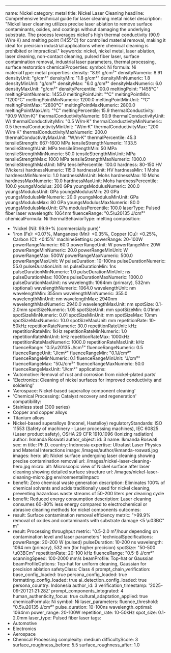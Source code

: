 ---
name: Nickel
category: metal
title: Nickel Laser Cleaning
headline: Comprehensive technical guide for laser cleaning metal nickel
description: "Nickel laser cleaning utilizes precise laser ablation to remove surface contaminants, oxides, and coatings without damaging the underlying substrate. The process leverages nickel's high thermal conductivity (90.9 W/m·K) and melting point (1455°C) for controlled material removal, making it ideal for precision industrial applications where chemical cleaning is prohibited or impractical."
keywords: nickel, nickel metal, laser ablation, laser cleaning, non-contact cleaning,
  pulsed fiber laser, surface contamination removal, industrial laser parameters,
  thermal processing, surface restoration
chemicalProperties:
  symbol: Ni
  formula: Ni
  materialType: metal
properties:
  density: "8.91 g/cm³"
  densityNumeric: 8.91
  densityUnit: "g/cm³"
  densityMin: "1.8 g/cm³"
  densityMinNumeric: 1.8
  densityMinUnit: "g/cm³"
  densityMax: "6.0 g/cm³"
  densityMaxNumeric: 6.0
  densityMaxUnit: "g/cm³"
  densityPercentile: 100.0
  meltingPoint: "1455°C"
  meltingPointNumeric: 1455.0
  meltingPointUnit: "°C"
  meltingPointMin: "1200°C"
  meltingPointMinNumeric: 1200.0
  meltingPointMinUnit: "°C"
  meltingPointMax: "2800°C"
  meltingPointMaxNumeric: 2800.0
  meltingPointMaxUnit: "°C"
  meltingPercentile: 15.9
  thermalConductivity: "90.9 W/(m·K)"
  thermalConductivityNumeric: 90.9
  thermalConductivityUnit: W/
  thermalConductivityMin: "0.5 W/m·K"
  thermalConductivityMinNumeric: 0.5
  thermalConductivityMinUnit: "W/m·K"
  thermalConductivityMax: "200 W/m·K"
  thermalConductivityMaxNumeric: 200.0
  thermalConductivityMaxUnit: "W/m·K"
  thermalPercentile: 45.3
  tensileStrength: 667-1600 MPa
  tensileStrengthNumeric: 1133.5
  tensileStrengthUnit: MPa
  tensileStrengthMin: 50 MPa
  tensileStrengthMinNumeric: 50.0
  tensileStrengthMinUnit: MPa
  tensileStrengthMax: 1000 MPa
  tensileStrengthMaxNumeric: 1000.0
  tensileStrengthMaxUnit: MPa
  tensilePercentile: 100.0
  hardness: 80-150 HV (Vickers)
  hardnessNumeric: 115.0
  hardnessUnit: HV
  hardnessMin: 1 Mohs
  hardnessMinNumeric: 1.0
  hardnessMinUnit: Mohs
  hardnessMax: 10 Mohs
  hardnessMaxNumeric: 10.0
  hardnessMaxUnit: Mohs
  hardnessPercentile: 100.0
  youngsModulus: 200 GPa
  youngsModulusNumeric: 200.0
  youngsModulusUnit: GPa
  youngsModulusMin: 20 GPa
  youngsModulusMinNumeric: 20.0
  youngsModulusMinUnit: GPa
  youngsModulusMax: 80 GPa
  youngsModulusMaxNumeric: 80.0
  youngsModulusMaxUnit: GPa
  modulusPercentile: 100.0
  laserType: Pulsed fiber laser
  wavelength: 1064nm
  fluenceRange: "0.5\u20135 J/cm²"
  chemicalFormula: Ni
  thermalBehaviorType: melting
composition:
- 'Nickel (Ni): 99.9+% (commercially pure)'
- 'Iron (Fe): <0.07%, Manganese (Mn): <0.35%, Copper (Cu): <0.25%, Carbon (C): <0.15%'
machineSettings:
  powerRange: 20-100W
  powerRangeNumeric: 60.0
  powerRangeUnit: W
  powerRangeMin: 20W
  powerRangeMinNumeric: 20.0
  powerRangeMinUnit: W
  powerRangeMax: 500W
  powerRangeMaxNumeric: 500.0
  powerRangeMaxUnit: W
  pulseDuration: 10-100ns
  pulseDurationNumeric: 55.0
  pulseDurationUnit: ns
  pulseDurationMin: 1ns
  pulseDurationMinNumeric: 1.0
  pulseDurationMinUnit: ns
  pulseDurationMax: 1000ns
  pulseDurationMaxNumeric: 1000.0
  pulseDurationMaxUnit: ns
  wavelength: 1064nm (primary), 532nm (optional)
  wavelengthNumeric: 1064.0
  wavelengthUnit: nm
  wavelengthMin: 355nm
  wavelengthMinNumeric: 355.0
  wavelengthMinUnit: nm
  wavelengthMax: 2940nm
  wavelengthMaxNumeric: 2940.0
  wavelengthMaxUnit: nm
  spotSize: 0.1-2.0mm
  spotSizeNumeric: 1.05
  spotSizeUnit: mm
  spotSizeMin: 0.01mm
  spotSizeMinNumeric: 0.01
  spotSizeMinUnit: mm
  spotSizeMax: 10mm
  spotSizeMaxNumeric: 10.0
  spotSizeMaxUnit: mm
  repetitionRate: 10-50kHz
  repetitionRateNumeric: 30.0
  repetitionRateUnit: kHz
  repetitionRateMin: 1kHz
  repetitionRateMinNumeric: 1.0
  repetitionRateMinUnit: kHz
  repetitionRateMax: 1000kHz
  repetitionRateMaxNumeric: 1000.0
  repetitionRateMaxUnit: kHz
  fluenceRange: "0.5\u20135 J/cm²"
  fluenceRangeNumeric: 0.5
  fluenceRangeUnit: "J/cm²"
  fluenceRangeMin: "0.1J/cm²"
  fluenceRangeMinNumeric: 0.1
  fluenceRangeMinUnit: "J/cm²"
  fluenceRangeMax: "50J/cm²"
  fluenceRangeMaxNumeric: 50.0
  fluenceRangeMaxUnit: "J/cm²"
applications:
- 'Automotive: Removal of rust and corrosion from nickel-plated parts'
- 'Electronics: Cleaning of nickel surfaces for improved conductivity and soldering'
- 'Aerospace: Nickel-based superalloy component cleaning'
- 'Chemical Processing: Catalyst recovery and regeneration'
compatibility:
- Stainless steel (300 series)
- Copper and copper alloys
- Titanium alloys
- Nickel-based superalloys (Inconel, Hastelloy)
regulatoryStandards: ISO 11553 (Safety of machinery - Laser processing machines),
  IEC 60825 (Laser product safety), OSHA 29 CFR 1910.1096 (Ionizing radiation)
author: Ikmanda Roswati
author_object:
  id: 3
  name: Ikmanda Roswati
  sex: m
  title: Ph.D.
  country: Indonesia
  expertise: Ultrafast Laser Physics and Material Interactions
  image: /images/author/ikmanda-roswati.jpg
images:
  hero:
    alt: Nickel surface undergoing laser cleaning showing precise contamination removal
    url: /images/nickel-laser-cleaning-hero.jpg
  micro:
    alt: Microscopic view of Nickel surface after laser cleaning showing detailed
      surface structure
    url: /images/nickel-laser-cleaning-micro.jpg
environmentalImpact:
- benefit: Zero chemical waste generation
  description: Eliminates 100% of chemical solvents and acids traditionally used for
    nickel cleaning, preventing hazardous waste streams of 50-200 liters per cleaning
    cycle
- benefit: Reduced energy consumption
  description: Laser cleaning consumes 60-80% less energy compared to electrochemical
    or abrasive cleaning methods for nickel components
outcomes:
- result: Surface contamination removal efficiency
  metric: ">99.9% removal of oxides and contaminants with substrate damage <5 \u03BC"
    m"
- result: Processing throughput
  metric: "0.5-2.0 m²/hour depending on contamination level and laser parameters"
technicalSpecifications:
  powerRange: 20-200 W (pulsed)
  pulseDuration: 10-200 ns
  wavelength: 1064 nm (primary), 532 nm (for higher precision)
  spotSize: "50-500 \u03BCm"
  repetitionRate: 20-100 kHz
  fluenceRange: "0.5-8 J/cm²"
  scanningSpeed: 100-2000 mm/s
  beamProfile: Top-hat or Gaussian
  beamProfileOptions: Top-hat for uniform cleaning, Gaussian for precision ablation
  safetyClass: Class 4
prompt_chain_verification:
  base_config_loaded: true
  persona_config_loaded: true
  formatting_config_loaded: true
  ai_detection_config_loaded: true
  persona_country: Indonesia
  author_id: 3
  verification_timestamp: '2025-09-20T21:21:28Z'
  prompt_components_integrated: 4
  human_authenticity_focus: true
  cultural_adaptation_applied: true
chemicalFormula: Ni
symbol: Ni
laser_parameters:
  fluence_threshold: "0.5\u20135 J/cm²"
  pulse_duration: 10-100ns
  wavelength_optimal: 1064nm
  power_range: 20-100W
  repetition_rate: 10-50kHz
  spot_size: 0.1-2.0mm
  laser_type: Pulsed fiber laser
tags:
- Automotive
- Electronics
- Aerospace
- Chemical Processing
complexity: medium
difficultyScore: 3
surface_roughness_before: 5.5
surface_roughness_after: 1.0
